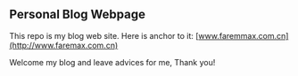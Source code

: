 
## Personal Blog Webpage

This repo is my blog web site. Here is anchor to it: [www.faremmax.com.cn](http://www.faremax.com.cn)

Welcome my blog and leave advices for me, Thank you!



